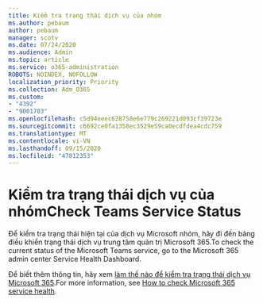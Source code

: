 ```yaml
---
title: Kiểm tra trạng thái dịch vụ của nhóm
ms.author: pebaum
author: pebaum
manager: scotv
ms.date: 07/24/2020
ms.audience: Admin
ms.topic: article
ms.service: o365-administration
ROBOTS: NOINDEX, NOFOLLOW
localization_priority: Priority
ms.collection: Adm_O365
ms.custom:
- "4392"
- "9001703"
ms.openlocfilehash: c5d94eeec628758e6e779c269221d093cf39723e
ms.sourcegitcommit: c6692ce0fa1358ec3529e59ca0ecdfdea4cdc759
ms.translationtype: MT
ms.contentlocale: vi-VN
ms.lasthandoff: 09/15/2020
ms.locfileid: "47812353"
---
```

# <a name="check-teams-service-status"></a><span data-ttu-id="e67e5-102">Kiểm tra trạng thái dịch vụ của nhóm</span><span class="sxs-lookup"><span data-stu-id="e67e5-102">Check Teams Service Status</span></span>

<span data-ttu-id="e67e5-103">Để kiểm tra trạng thái hiện tại của dịch vụ Microsoft nhóm, hãy đi đến bảng điều khiển trạng thái dịch vụ trung tâm quản trị Microsoft 365.</span><span class="sxs-lookup"><span data-stu-id="e67e5-103">To check the current status of the Microsoft Teams service, go to the Microsoft 365 admin center Service Health Dashboard.</span></span>

<span data-ttu-id="e67e5-104">Để biết thêm thông tin, hãy xem [làm thế nào để kiểm tra trạng thái dịch vụ Microsoft 365](https://docs.microsoft.com/office365/enterprise/view-service-health).</span><span class="sxs-lookup"><span data-stu-id="e67e5-104">For more information, see [How to check Microsoft 365 service health](https://docs.microsoft.com/office365/enterprise/view-service-health).</span></span>